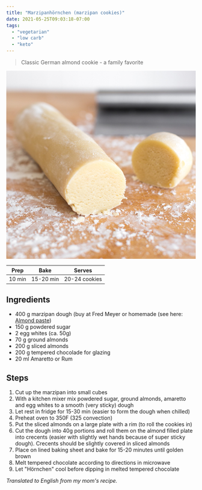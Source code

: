 ```yaml
---
title: "Marzipanhörnchen (marzipan cookies)"
date: 2021-05-25T09:03:18-07:00
tags:
  - "vegetarian"
  - "low carb"
  - "keto"
---
```


> Classic German almond cookie - a family favorite

<div class="figure">

![Hoernchen](/images/Marzipan.png)

</div>


| Prep   | Bake | Serves |
| :----: | :----: | :----: |
| 10 min | 15-20 min | 20-24 cookies |

## Ingredients

- 400 g marzipan dough (buy at Fred Meyer or homemade (see here: [Almond paste](/posts/marzipan))
- 150 g powdered sugar
- 2 egg whites (ca. 50g) 
- 70 g ground almonds 
- 200 g sliced almonds 
- 200 g tempered chocolade for glazing
- 20 ml Amaretto or Rum

## Steps

1. Cut up the marzipan into small cubes
1. With a kitchen mixer mix powdered sugar, ground almonds, amaretto and egg whites to a smooth (very sticky) dough
1. Let rest in fridge for 15-30 min (easier to form the dough when chilled)
1. Preheat oven to 350F (325 convection) 
1. Put the sliced almonds on a large plate with a rim (to roll the cookies in)
1.  Cut the dough into 40g portions and roll them on the almond filled plate into crecents (easier with slightly wet hands because of super sticky dough). Crecents should be slightly covered in sliced almonds
1. Place on lined baking sheet and bake for 15-20 minutes until golden brown
1. Melt tempered chocolate according to directions in microwave
1. Let "Hörnchen" cool before dipping in melted tempered chocolate


_Translated to English from my mom's recipe._
